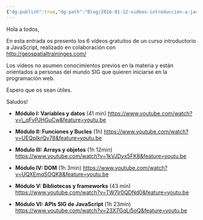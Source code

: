 ```yaml
---
{"dg-publish":true,"dg-path":"Blog/2016-01-12-videos-introduccion-a-javascript/6 videos de Introducción a JavaScript.md","permalink":"/blog/2016-01-12-videos-introduccion-a-javascript/6-videos-de-introduccion-a-java-script/","title":"6 videos de Introducción a JavaScript","tags":["formacion"]}
---
```



Hola a todos,

En esta entrada os presento los 6 vídeos gratuitos de un curso introductorio a JavaScript, realizado en colaboración con http://geospatialtraininges.com/

Los vídeos no asumen conocimientos previos en la materia y están orientados a personas del mundo SIG que quieren iniciarse en la programación web.

Espero que os sean útiles.

Saludos!

- **Módulo I: Variables y datos** (41 min) https://www.youtube.com/watch?v=\_qFvPJHGuCw&feature=youtu.be

- **Módulo II: Funciones y Bucles** (1h) https://www.youtube.com/watch?v=UEQpIkrQv78&feature=youtu.be

- **Módulo III: Arrays y objetos** (1h 12min) https://www.youtube.com/watch?v=1kVJDyx5FK8&feature=youtu.be

- **Módulo IV: DOM** (1h 3min) https://www.youtube.com/watch?v=UQXEmqSOQK8&feature=youtu.be

- **Módulo V: Bibliotecas y frameworks** (43 min) https://www.youtube.com/watch?v=TW7lr0QDNd0&feature=youtu.be

- **Módulo VI: APIs SIG de JavaScript** (1h 23min) https://www.youtube.com/watch?v=23X7GqLi5oQ&feature=youtu.be
